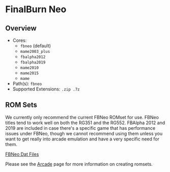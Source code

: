 # FinalBurn Neo

## Overview

- Cores:
  - `fbneo` (default)
  - `mame2003_plus`
  - `fbalpha2012`
  - `fbalpha2019`
  - `mame2010`
  - `mame2015`
  - `mame`
- Path(s): `fbneo`
- Supported Extensions: `.zip .7z`

## ROM Sets

We currently only recommend the current FBNeo ROMset for use. FBNeo titles tend to work well on both the RG351 and the RG552. FBAlpha 2012 and 2019 are included in case there's a specific game that has performance issues under FBNeo, though we cannot recommend using them unless you want to get really into arcade emulation and have a very specific need for them.

[FBNeo Dat Files](https://github.com/libretro/FBNeo/tree/master/dats/)

Please see the [Arcade](/guides/arcade) page for more information on creating romsets.
